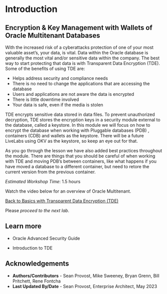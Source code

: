 # Introduction

## Encryption & Key Management with Wallets of Oracle Multitenant Databases

With the increased risk of a cyberattacks protection of one of your most valuable asset’s, your data, is vital.  Data within the Oracle database is generally the most vital and/or sensitive data within the company.  The best way to start protecting that data is with Transparent Data Encryption (TDE).  Some of the benefits of using TDE are:
- Helps address security and compliance needs
- There is no need to change the applications that are accessing  the database
- Users and applications are not aware the data is encrypted
- There is little downtime involved
- Your data is safe, even if the media is stolen

TDE encrypts sensitive data stored in data files. To prevent unauthorized decryption, TDE stores the encryption keys in a security module external to the database, called a keystore.  In this module we will focus on how to encrypt the database when working with Pluggable databases (PDB) , containers (CDB) and wallets as the keystore.  There will be a future LiveLabs using OKV as the keystore, so keep an eye out for that.

As you go through the lesson we have also added best practices throughout the module.  There are things that you should be careful of when working with TDE and moving PDB’s between containers, like what happens if you have moved a database to a different container, but need to retore the current version from the previous container.  

*Estimated Workshop Time*: 1.5 hours

Watch the video below for an overview of Oracle Multitenant.

[Back to Basics with Transparent Data Encryption (TDE)](https://youtu.be/JflshZKgxYs)

Please *proceed to the next lab*.

## Learn more

- Oracle Advanced Security Guide
<a href="https://docs.oracle.com/en/database/oracle/oracle-database/19/asoag/introduction-to-oracle-advanced-security.html"> </a>

- Introduction to TDE
<a href="https://docs.oracle.com/en/database/oracle/oracle-database/19/asoag/introduction-to-transparent-data-encryption.html"> </a>

## Acknowledgements

- **Authors/Contributors** - Sean Provost, Mike Sweeney, Bryan Grenn, Bill Pritchett, Rene Fontcha
- **Last Updated By/Date** - Sean Provost, Enterprise Architect, May 2023
